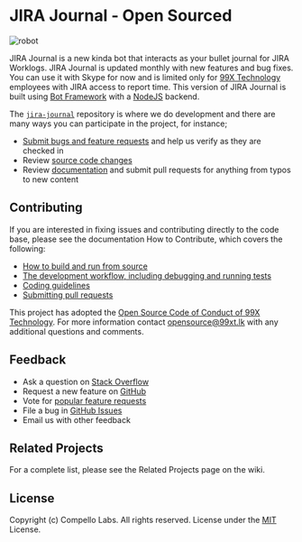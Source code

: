 # JIRA Journal - Open Sourced
![robot](https://github.com/99xt/jira-journal/blob/master/icon.png)

JIRA Journal is a new kinda bot that interacts as your bullet journal for JIRA Worklogs. JIRA Journal is updated monthly with new features and bug fixes. You can use it with Skype for now and is limited only for [99X Technology](https://github.com/99xt) employees with JIRA access to report time. This version of JIRA Journal is built using [Bot Framework](https://botframework.com) with a [NodeJS](https://nodejs.org) backend.

The [`jira-journal`](https://github.com/99xt/jira-journal) repository is where we do development and there are many ways you can participate in the project, for instance;

* [Submit bugs and feature requests](https://github.com/99xt/jira-journal/issues) and help us verify as they are checked in
* Review [source code changes](https://github.com/99xt/jira-journal/pulls)
* Review [documentation](https://github.com/99xt/jira-journal/wiki) and submit pull requests for anything from typos to new content

## Contributing

If you are interested in fixing issues and contributing directly to the code base, please see the documentation How to Contribute, which covers the following:

* [How to build and run from source](https://github.com/99xt/jira-journal/wiki/How-to-Contribute#build-and-run-from-source)
* [The development workflow, including debugging and running tests](https://github.com/99xt/jira-journal/wiki/How-to-Contribute#development-workflow)
* [Coding guidelines](https://github.com/99xt/jira-journal/wiki/Coding-Guidelines)
* [Submitting pull requests](https://github.com/99xt/jira-journal/wiki/How-to-Contribute#pull-requests)

This project has adopted the [Open Source Code of Conduct of 99X Technology](https://github.com/99xt/jira-journal/wiki/Code-of-Conduct). For more information contact opensource@99xt.lk with any additional questions and comments.

## Feedback

* Ask a question on [Stack Overflow](http://stackoverflow.com/questions/tagged/jira-journal)
* Request a new feature on [GitHub](CONTRIBUTING.md)
* Vote for [popular feature requests](https://github.com/99xt/jira-journal/issues?q=is%3Aopen+is%3Aissue+label%3Afeature-request+sort%3Areactions-%2B1-desc)
* File a bug in [GitHub Issues](https://github.com/99xt/jira-journal/issues)
* Email us with other feedback

## Related Projects

For a complete list, please see the Related Projects page on the wiki.

## License

Copyright (c) Compello Labs. All rights reserved.
License under the [MIT](LICENSE) License.
